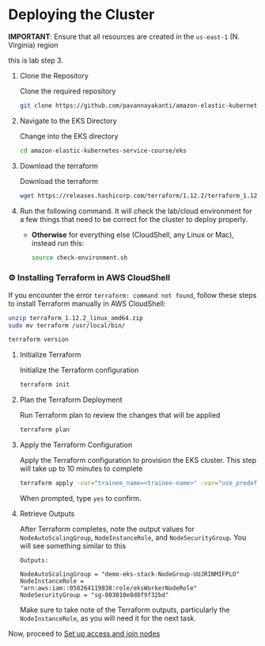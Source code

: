 # Deploying the Cluster

**IMPORTANT**: Ensure that all resources are created in the `us-east-1` (N. Virginia) region

this is lab step 3.

1. Clone the Repository

    Clone the required repository

    ```bash
    git clone https://github.com/pavannayakanti/amazon-elastic-kubernetes-service-course
    ```

1. Navigate to the EKS Directory

    Change into the EKS directory

    ```bash
    cd amazon-elastic-kubernetes-service-course/eks
    ```
1. Download the terraform

    Download the terraform

    ```bash
    wget https://releases.hashicorp.com/terraform/1.12.2/terraform_1.12.2_linux_amd64.zip
    ```
1. Run the following command. It will check the lab/cloud environment for a few things that need to be correct for the cluster to deploy properly. 

    * **Otherwise** for everything else (CloudShell, any Linux or Mac), instead run this:

        ```bash
        source check-environment.sh
        ```
### ⚙️ Installing Terraform in AWS CloudShell

If you encounter the error `terraform: command not found`, follow these steps to install Terraform manually in AWS CloudShell:

```bash
unzip terraform_1.12.2_linux_amd64.zip
sudo mv terraform /usr/local/bin/
```

```bash
terraform version
```
1. Initialize Terraform

    Initialize the Terraform configuration

    ```bash
    terraform init
    ```

1. Plan the Terraform Deployment

    Run Terraform plan to review the changes that will be applied

    ```bash
    terraform plan
    ```

1. Apply the Terraform Configuration

    Apply the Terraform configuration to provision the EKS cluster. This step will take up to 10 minutes to complete

    ```bash
    terraform apply -var="trainee_name=<trainee-name>" -var="use_predefined_role=false"
    ```

    When prompted, type `yes` to confirm.

1. Retrieve Outputs

    After Terraform completes, note the output values for `NodeAutoScalingGroup`, `NodeInstanceRole`, and `NodeSecurityGroup`. You will see something similar to this

    ```
    Outputs:

    NodeAutoScalingGroup = "demo-eks-stack-NodeGroup-UUJRINMIFPLO"
    NodeInstanceRole = "arn:aws:iam::058264119838:role/eksWorkerNodeRole"
    NodeSecurityGroup = "sg-003010e8d8f9f32bd"
    ```

    Make sure to take note of the Terraform outputs, particularly the `NodeInstanceRole`, as you will need it for the next task.


Now, proceed to [Set up access and join nodes](./nodes.md)

